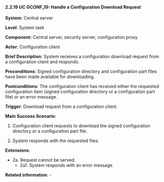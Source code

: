 #### 2.2.19 UC GCONF\_19: Handle a Configuration Download Request 

**System**: Central server

**Level**: System task

**Component:** Central server, security server, configuration proxy

**Actor**: Configuration client

**Brief Description**: System receives a configuration download request
from a configuration client and responds.

**Preconditions**: Signed configuration directory and configuration part
files have been made available for downloading.

**Postconditions**: The configuration client has received either the
requested configuration item (signed configuration directory or a
configuration part file) or an error message.

**Trigger**: Download request from a configuration client.

**Main Success Scenario**:

1.  Configuration client requests to download the signed configuration
    directory or a configuration part file.

2.  System responds with the requested files.

**Extensions**:

- 2a. Request cannot be served.
    - 2a1. System responds with an error message.

**Related information**: -